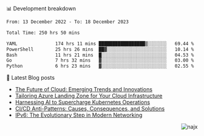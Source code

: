 📊 Development breakdown
<!--START_SECTION:waka-->

```txt
From: 13 December 2022 - To: 18 December 2023

Total Time: 250 hrs 50 mins

YAML              174 hrs 11 mins █████████████████▒░░░░░░░   69.44 %
PowerShell        25 hrs 26 mins  ██▓░░░░░░░░░░░░░░░░░░░░░░   10.14 %
Bash              11 hrs 21 mins  █░░░░░░░░░░░░░░░░░░░░░░░░   04.53 %
Go                7 hrs 32 mins   ▓░░░░░░░░░░░░░░░░░░░░░░░░   03.00 %
Python            6 hrs 23 mins   ▓░░░░░░░░░░░░░░░░░░░░░░░░   02.55 %
```

<!--END_SECTION:waka-->

📕 Latest Blog posts

<!-- BLOG-POST-LIST:START -->
- [The Future of Cloud: Emerging Trends and Innovations](https://najx.dev/the-future-of-cloud-emerging-trends-and-innovations/)
- [Tailoring Azure Landing Zone for Your Cloud Infrastructure](https://najx.dev/tailoring-your-azure-landing-zone-for-cloud-infrastructure/)
- [Harnessing AI to Supercharge Kubernetes Operations](https://najx.dev/harnessing-ai-to-supercharge-kubernetes-operations/)
- [CI/CD Anti-Patterns: Causes, Consequences, and Solutions](https://najx.dev/cicd-anti-patterns/)
- [IPv6: The Evolutionary Step in Modern Networking](https://najx.dev/why-ipv6-is-the-future/)
<!-- BLOG-POST-LIST:END -->

<p align="right">
  <img src="https://komarev.com/ghpvc/?username=najx&label=GitHub%20Profile%20Views&color=yellow&style=flat" alt="najx" />
</p align="center">
